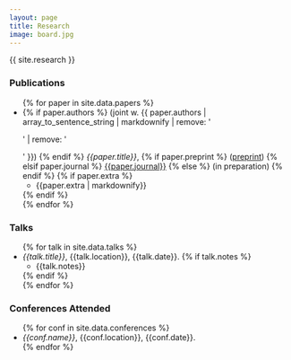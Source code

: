 ```yaml
---
layout: page
title: Research
image: board.jpg
---
```


{{ site.research }}

### Publications
<ul>
{% for paper in site.data.papers %}
  <li>
    {% if paper.authors %}
      (joint w. {{ paper.authors | array_to_sentence_string | markdownify | remove: '<p>' | remove: '</p>' }})
    {% endif %}
    <i>{{paper.title}}</i>,
    {% if paper.preprint %}
      (<a href="{{paper.link}}">preprint</a>)
    {% elsif paper.journal %}
      <a href="{{paper.link | markdownify}}">{{paper.journal}}</a>
    {% else %}
      (in preparation)
    {% endif %}
    {% if paper.extra %}
    <ul>
      <li>{{paper.extra | markdownify}}</li>
    </ul>
    {% endif %}
  </li>
{% endfor %}
</ul>

### Talks
<ul>
{% for talk in site.data.talks %}
  <li>
    <i>{{talk.title}}</i>, {{talk.location}}, {{talk.date}}.
    {% if talk.notes %}
      <ul>
        <li>{{talk.notes}}</li>
      </ul>
    {% endif %}
  </li>
{% endfor %}
</ul>


### Conferences Attended
<ul>
{% for conf in site.data.conferences %}
  <li>
    <i>{{conf.name}}</i>, {{conf.location}}, {{conf.date}}.
  </li>
{% endfor %}
</ul>
